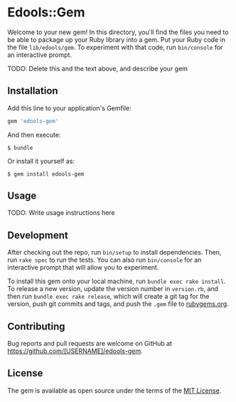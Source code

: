 # Edools::Gem

Welcome to your new gem! In this directory, you'll find the files you need to be able to package up your Ruby library into a gem. Put your Ruby code in the file `lib/edools/gem`. To experiment with that code, run `bin/console` for an interactive prompt.

TODO: Delete this and the text above, and describe your gem

## Installation

Add this line to your application's Gemfile:

```ruby
gem 'edools-gem'
```

And then execute:

    $ bundle

Or install it yourself as:

    $ gem install edools-gem

## Usage

TODO: Write usage instructions here

## Development

After checking out the repo, run `bin/setup` to install dependencies. Then, run `rake spec` to run the tests. You can also run `bin/console` for an interactive prompt that will allow you to experiment.

To install this gem onto your local machine, run `bundle exec rake install`. To release a new version, update the version number in `version.rb`, and then run `bundle exec rake release`, which will create a git tag for the version, push git commits and tags, and push the `.gem` file to [rubygems.org](https://rubygems.org).

## Contributing

Bug reports and pull requests are welcome on GitHub at https://github.com/[USERNAME]/edools-gem.

## License

The gem is available as open source under the terms of the [MIT License](http://opensource.org/licenses/MIT).
